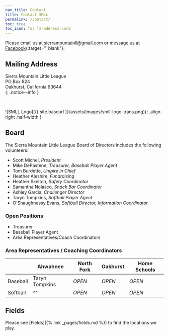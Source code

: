 ```yaml
---
nav_title: Contact
title: Contact SMLL
permalink: /contact/
toc: true
toc_icon: fas fa-address-card
---
```


Please email us at [sierramountainll@gmail.com](mailto:sierramountainll@gmail.com)
or [message us at Facebook](https://m.me/sierramountainll){:target="_blank"}.

## Mailing Address

Sierra Mountain Little League<br />
PO Box 824<br />
Oakhurst, California  93644<br />
{: .notice--info }

<br />

![SMLL Logo]({{ site.baseurl }}/assets/images/smll-logo-trans.png){: .align-right .half-width }

## Board

The Sierra Mountain Little League Board of Directors includes the following volunteers:

* Scott Michel, _President_
* Mike DePastene, _Treasurer, <span class=baseball>Baseball Player Agent</span>_
* Tom Burdette, _Umpire in Chief_
* Heather Aleshire, _Fundraising_
* Heather Skelton, _Safety Coordinator_
* Samantha Nolasco, _Snack Bar Coordinator_
* Ashley Garcia, _<span class=challenger>Challenger Director</span>_
* Taryn Tompkins, _<span class=softball>Softball Player Agent</span>_
* O'Shaughnessy Evans, _<span class=softball>Softball Director</span>, Information Coordinator_

### Open Positions

* Treasurer
* <span class=baseball>Baseball Player Agent</span>
* Area Representatives/Coach Coordinators


### Area Representatives / Coaching Coordinators

|                                      | Ahwahnee       | North Fork | Oakhurst | Home Schools
|--------------------------------------|----------------|------------|----------|--------------
| <span class=baseball>Baseball</span> | Taryn Tompkins | _OPEN_     | _OPEN_   | _OPEN_
| <span class=softball>Softball</span> | ^^             | _OPEN_     | _OPEN_   | _OPEN_


## Fields

Please see [Fields]({% link _pages/fields.md %}) to find the locations we play.
